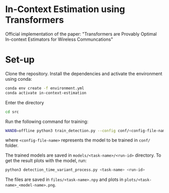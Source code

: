 # In-Context Estimation using Transformers
Official implementation of the paper: "Transformers are Provably Optimal In-context Estimators for Wireless Communcations"

# Set-up
Clone the repository. Install the dependencies and activate the environment using conda:

```bash 
conda env create -f environment.yml
conda activate in-context-estimation
```

Enter the directory
```bash 
cd src
```

Run the following command for training:
```bash
WANDB=offline python3 train_detection.py --config conf/<config-file-name>
```

where `<config-file-name>` represents the model to be trained in `conf/` folder.

The trained models are saved in `models/<task-name>/<run-id>` directory. To get the result plots with the model, run:
```bash
python3 detection_time_variant_process.py <task-name> <run-id>
```

The files are saved in `files/<task-name>.npy` and plots in `plots/<task-name>_<model-name>.png`.




